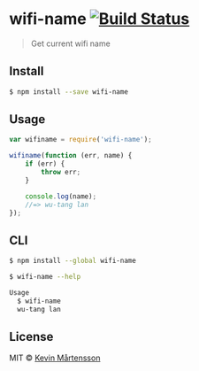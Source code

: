 # wifi-name [![Build Status](http://img.shields.io/travis/kevva/wifi-name.svg?style=flat)](https://travis-ci.org/kevva/wifi-name)

> Get current wifi name

## Install

```sh
$ npm install --save wifi-name
```

## Usage

```js
var wifiname = require('wifi-name');

wifiname(function (err, name) {
	if (err) {
		throw err;
	}

	console.log(name);
	//=> wu-tang lan
});
```

## CLI

```sh
$ npm install --global wifi-name
```

```sh
$ wifi-name --help

Usage
  $ wifi-name
  wu-tang lan
```

## License

MIT © [Kevin Mårtensson](https://github.com/kevva)
